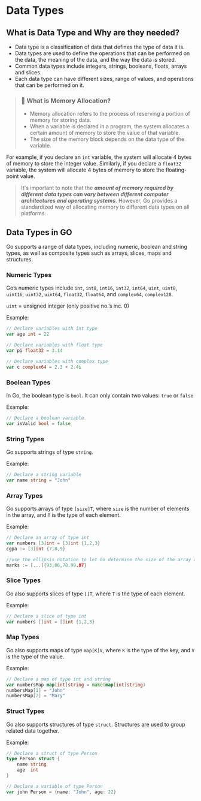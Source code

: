 # Data Types

## What is Data Type and Why are they needed?

* Data type is a classification of data that defines the type of data it is.
* Data types are used to define the operations that can be performed on the data, the meaning of the data, and the way the data is stored.
* Common data types include integers, strings, booleans, floats, arrays and slices.
* Each data type can have different sizes, range of values, and operations that can be performed on it.

> ### 📌 What is Memory Allocation?
> - Memory allocation refers to the process of reserving a portion of memory for storing data. 
> - When a variable is declared in a program, the system allocates a certain amount of memory to store the value of that variable. 
> - The size of the memory block depends on the data type of the variable.

For example, if you declare an `int` variable, the system will allocate 4 bytes of memory to store the integer value. Similarly, if you declare a `float32` variable, the system will allocate 4 bytes of memory to store the floating-point value.

> It's important to note that the ***amount of memory required by different data types can vary between different computer architectures and operating systems***. However, Go provides a standardized way of allocating memory to different data types on all platforms.

## Data Types in GO
Go supports a range of data types, including numeric, boolean and string types, as well as composite types such as arrays, slices, maps and structures.

### Numeric Types

Go’s numeric types include `int`, `int8`, `int16`, `int32`, `int64`, `uint`, `uint8`, `uint16`, `uint32`, `uint64`, `float32`, `float64`, and `complex64`, `complex128`.

`uint` = unsigned integer (only positive no.’s inc. 0)

Example:

```go
// Declare variables with int type
var age int = 22

// Declare variables with float type
var pi float32 = 3.14

// Declare variables with complex type
var c complex64 = 2.3 + 2.4i
```

### Boolean Types

In Go, the boolean type is `bool`. It can only contain two values: `true` or `false`

Example:

```go
// Declare a boolean variable
var isValid bool = false
```

### String Types

Go supports strings of type `string`.

Example:

```go
// Declare a string variable
var name string = "John"
```

### Array Types

Go supports arrays of type `[size]T`, where `size` is the number of elements in the array, and `T` is the type of each element.

Example:

```go
// Declare an array of type int
var numbers [3]int = [3]int {1,2,3}
cgpa := [3]int {7,8,9}

//use the ellipsis notation to let Go determine the size of the array automatically based on the number of values provided:
marks := [...]{93,86,78.99.87}
```

### Slice Types

Go also supports slices of type `[]T`, where `T` is the type of each element.

Example:

```go
// Declare a slice of type int
var numbers []int = []int {1,2,3}
```

### Map Types

Go also supports maps of type `map[K]V`, where `K` is the type of the key, and `V` is the type of the value.

Example:

```go
// Declare a map of type int and string
var numbersMap map[int]string = make(map[int]string)
numbersMap[1] = "John"
numbersMap[2] = "Mary"
```

### Struct Types

Go also supports structures of type `struct`. Structures are used to group related data together.

Example:

```go
// Declare a struct of type Person
type Person struct {
	name string
	age  int
}

// Declare a variable of type Person
var john Person = {name: "John", age: 22}
```